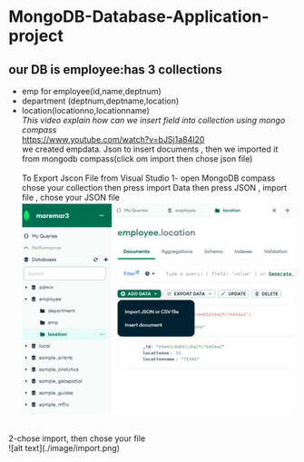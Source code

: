 # MongoDB-Database-Application-project<br>
## our DB is employee:has 3 collections <br> 
* emp for employee(id,name,deptnum)<br>
* department (deptnum,deptname,location)<br>
* location(locationno,locationname)<br>
_This video explain how can we insert field into collection using mongo compass_<br>
https://www.youtube.com/watch?v=bJSj1a84I20<br>
we created empdata. Json to insert documents , then we imported it from mongodb compass(click om import then chose json file)<br><br>
To Export Jscon File from Visual Studio
1- open MongoDB compass chose your collection then press import Data then press JSON , import file , chose your JSON file<br>
![alt text](./image/image.png)
<br>
2-chose import, then chose your file <br>
![alt text](./image/import.png)







